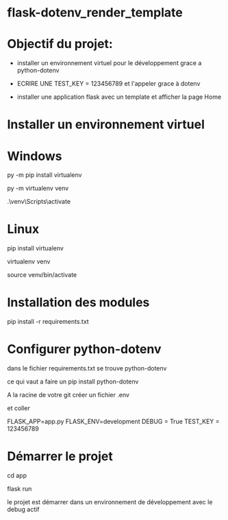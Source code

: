 # flask-dotenv_render_template

# Objectif du projet:

- installer un environnement virtuel pour le développement grace a python-dotenv

- ECRIRE UNE TEST_KEY = 123456789 et l'appeler grace à dotenv

- installer une application flask avec un template et afficher la page Home

# Installer un environnement virtuel
# Windows

py -m pip install virtualenv

py -m virtualenv venv

.\venv\Scripts\activate

# Linux

pip install virtualenv 

virtualenv venv

source venv/bin/activate

# Installation des modules

pip install -r requirements.txt

# Configurer python-dotenv

dans le fichier requirements.txt se trouve python-dotenv

ce qui vaut a faire un pip install python-dotenv

A la racine de votre git créer un fichier .env

et coller

FLASK_APP=app.py
FLASK_ENV=development
DEBUG = True
TEST_KEY = 123456789

# Démarrer le projet
cd app

flask run

le projet est démarrer dans un environnement de développement avec le debug actif

